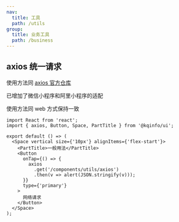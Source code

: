 ```yaml
---
nav:
  title: 工具
  path: /utils
group:
  title: 业务工具
  path: /business
---
```


## axios 统一请求

使用方法同 [axios 官方仓库](https://github.com/axios/axios)

已增加了微信小程序和阿里小程序的适配

使用方法同 web 方式保持一致

```tsx
import React from 'react';
import { axios, Button, Space, PartTitle } from '@kqinfo/ui';

export default () => (
  <Space vertical size={'10px'} alignItems={'flex-start'}>
    <PartTitle>一般用法</PartTitle>
    <Button
      onTap={() => {
        axios
          .get('/components/utils/axios')
          .then(v => alert(JSON.stringify(v)));
      }}
      type={'primary'}
    >
      网络请求
    </Button>
  </Space>
);
```

